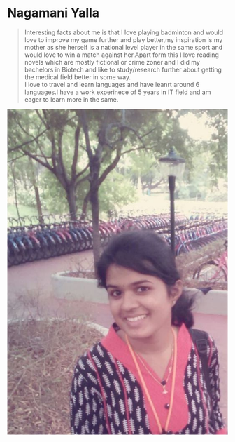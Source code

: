 # Nagamani Yalla
>Interesting facts about me is that I love playing badminton and would love to improve my game further and play better,my inspiration is my mother as she herself is a national level player in the same sport and would love to win a match against her.Apart form this I love reading novels which are mostly fictional or crime zoner and I did my bachelors in Biotech and like to study/research further about getting the medical field better in some way.<br> I love to travel and learn languages and have leanrt around 6 languages.I have a work experinece of 5 years in IT field and am eager to learn more in the same.

![My Image](https://github.com/NagamaniYalla/assignment2-yalla/blob/main/Nagamani%20photo%20(2).jpg)